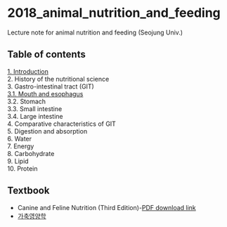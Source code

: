 # 2018_animal_nutrition_and_feeding
Lecture note for animal nutrition and feeding (Seojung Univ.)

## Table of contents
[1. Introduction](https://youngjunna.github.io/2018/02/02/CANF-Introduction/)  
2. History of the nutritional science  
3. Gastro-intestinal tract (GIT)  
  [3.1. Mouth and esophagus](https://youngjunna.github.io/2018/02/05/CANF-Mouth)  
  3.2. Stomach  
  3.3. Small intestine  
  3.4. Large intestine  
4. Comparative characteristics of GIT  
5. Digestion and absorption  
6. Water  
7. Energy  
8. Carbohydrate  
9. Lipid  
10. Protein  


## Textbook
- Canine and Feline Nutrition (Third Edition)-[PDF download link](http://library.aceondo.net/ebooks/Home_Economics/Canine_and_Feline_Nutrition.pdf)
- [가축영양학](http://press.knou.ac.kr/goods/textBookView.do?condCmdtCode=9788920909443&condLscValue=001&condYr=&condSmst=)

